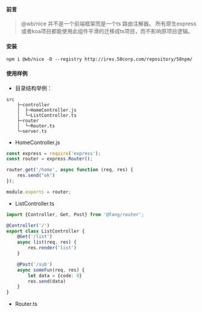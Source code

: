 #### 前言

> @wb/nice 并不是一个前端框架而是一个ts 路由注解器。
> 所有原生express 或者koa项目都能使用此组件平滑的迁移成ts项目，而不影响原项目逻辑。

#### 安装

```shell
npm i @wb/nice -D --registry http://ires.58corp.com/repository/58npm/
```

#### 使用样例

* 目录结构举例：

```shell
src
    ├─controller
    │  ├─HomeController.js
    │  └─ListController.ts
    ├─router
    │  └─Router.ts
    └─server.ts

```

* HomeController.js

```js
const express = require('express');
const router = express.Router();

router.get('/home', async function (req, res) {
    res.send("ok")
});

module.exports = router;
```

* ListController.ts

```ts
import {Controller, Get, Post} from '@fang/router';

@Controller('/')
export class ListController {
    @Get('/list')
    async list(req, res) {
        res.render('list')
    }

    @Post('/sub')
    async someFun(req, res) {
        let data = {code: 0}
        res.send(data)
    }
}

```

* Router.ts
```shell

```
